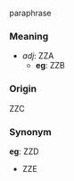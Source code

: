 paraphrase
### Meaning
+ _adj_: ZZA
    + __eg__: ZZB

### Origin

ZZC

### Synonym

__eg__: ZZD

+ ZZE


